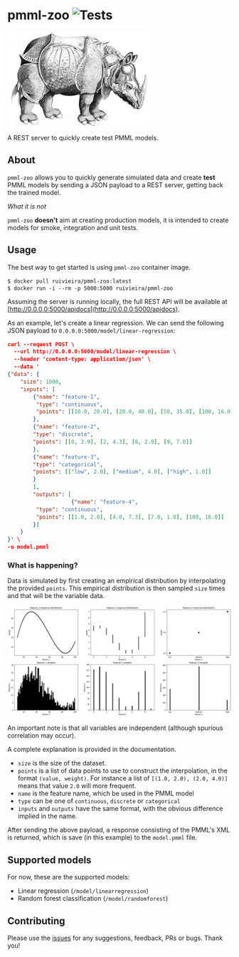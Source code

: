 # pmml-zoo ![Tests](https://github.com/ruivieira/pmml-zoo/workflows/Tests/badge.svg)
![logo](docs/logo.png)

A REST server to quickly create test PMML models.

## About

`pmml-zoo` allows you to quickly generate simulated data and create **test** PMML models by sending a JSON payload to a REST server, getting back the trained model.

*What it is not*

`pmml-zoo` **doesn't** aim at creating production models, it is intended to create models for smoke, integration and unit tests.

## Usage

The best way to get started is using `pmml-zoo` container image.

```shell
$ docker pull ruivieira/pmml-zoo:latest
$ docker run -i --rm -p 5000:5000 ruivieira/pmml-zoo
```

Assuming the server is running locally, the full REST API will be available at [http://0.0.0.0:5000/apidocs](http://0.0.0.0:5000/apidocs).

As an example, let's create a linear regression.
We can send the following JSON payload to `0.0.0.0:5000/model/linear-regression`:

```json
curl --request POST \
  --url http://0.0.0.0:5000/model/linear-regression \
  --header 'content-type: application/json' \
  --data '
{"data": {
    "size": 1000,
    "inputs": [
        {"name": "feature-1",
         "type": "continuous",
         "points": [[10.0, 20.0], [20.0, 40.0], [50, 35.0], [100, 16.0]]
        },
        {"name": "feature-2",
        "type": "discrete",
        "points": [[0, 3.9], [2, 4.3], [8, 2.9], [9, 7.0]]
        },
        {"name": "feature-3",
        "type": "categorical",
        "points": [["low", 2.0], ["medium", 4.0], ["high", 1.0]]
        }
        ],
        "outputs": [
                    {"name": "feature-4",
         "type": "continuous",
         "points": [[1.0, 2.0], [4.0, 7.3], [7.0, 1.0], [100, 16.0]]
        }]
    }
}' \
-o model.pmml 
```

### What is happening?

Data is simulated by first creating an empirical distribution by interpolating the provided `points`.
This empirical distribution is then sampled `size` times and that will be the variable data.

![plot](docs/plot.png)

An important note is that all variables are independent (although spurious correlation may occur).

A complete explanation is provided in the documentation.

- `size` is the size of the dataset.
- `points` is a list of data points to use to construct the interpolation, in the format `(value, weight)`. For instance a list of `[(1.0, 2.0), (2.0, 4.0)]` means that value `2.0` will more frequent.
- `name` is the feature name, which be used in the PMML model
- `type` can be one of `continuous`, `discrete` or `categorical`
- `inputs` and `outputs` have the same format, with the obvious difference implied in the name.

After sending the above payload, a response consisting of the PMML's XML is returned, which is save (in this example) to the `model.pmml` file.

## Supported models

For now, these are the supported models:

- Linear regression (`/model/linearregression`)
- Random forest classification (`/model/randomforest`)

## Contributing

Please use the [issues](https://github.com/ruivieira/pmml-zoo/issues) for any suggestions, feedback, PRs or bugs.
Thank you!